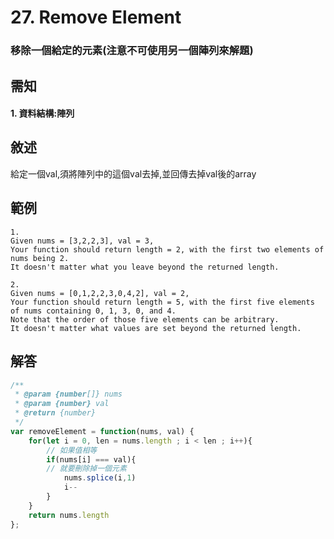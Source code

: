 # 27. Remove Element
### 移除一個給定的元素(注意不可使用另一個陣列來解題)

## 需知
#### 1. 資料結構:陣列

## 敘述
給定一個val,須將陣列中的這個val去掉,並回傳去掉val後的array

## 範例
```
1.
Given nums = [3,2,2,3], val = 3,
Your function should return length = 2, with the first two elements of nums being 2.
It doesn't matter what you leave beyond the returned length.

2.
Given nums = [0,1,2,2,3,0,4,2], val = 2,
Your function should return length = 5, with the first five elements of nums containing 0, 1, 3, 0, and 4.
Note that the order of those five elements can be arbitrary.
It doesn't matter what values are set beyond the returned length.
```
## 解答
```javascript
/**
 * @param {number[]} nums
 * @param {number} val
 * @return {number}
 */
var removeElement = function(nums, val) {
    for(let i = 0, len = nums.length ; i < len ; i++){
        // 如果值相等
        if(nums[i] === val){
        // 就要刪除掉一個元素
            nums.splice(i,1)
            i--
        }
    }
    return nums.length
};
```
